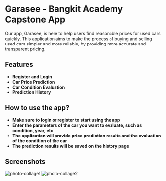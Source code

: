 # Garasee - Bangkit Academy Capstone App
Our app, Garasee, is here to help users find reasonable prices for used cars quickly. This application aims to make the process of buying and selling used cars simpler and more reliable, by providing more accurate and transparent pricing. 

## Features

- **Register and Login** 
- **Car Price Prediction** 
- **Car Condition Evaluation** 
- **Prediction History**

## How to use the app?

- **Make sure to login or register to start using the app** 
- **Enter the parameters of the car you want to evaluate, such as condition, year, etc** 
- **The application will provide price prediction results and the evaluation of the condition of the car** 
- **The prediction results will be saved on the history page**

## Screenshots
![photo-collage1](https://github.com/Garasee/Android/assets/113814423/6973c093-5a2c-4209-9b76-e336ba57e395)
![photo-collage2](https://github.com/Garasee/Android/assets/113814423/b8fd12b3-6a01-4182-a76d-428301a6bf60)

   
